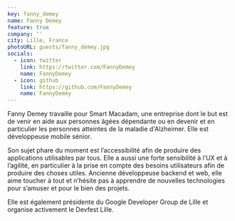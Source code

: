 ```yaml
---
key: fanny_demey
name: Fanny Demey
feature: true
company: ''
city: Lille, France
photoURL: guests/fanny_demey.jpg
socials:
  - icon: twitter
    link: https://twitter.com/FannyDemey
    name: FannyDemey
  - icon: github
    link: https://github.com/FannyDemey
    name: FannyDemey
---
```


Fanny Demey travaille pour Smart Macadam,  une entreprise dont le but est de venir en aide aux personnes âgées dépendante ou en devenir et en particulier les personnes atteintes de la maladie d'Alzheimer. Elle est développeuse mobile sénior. 

Son sujet phare du moment est l’accessibilité afin de produire des applications utilisables par tous. Elle a aussi une forte sensibilité à l’UX et à l’agilité, en particulier à la prise en compte des besoins utilisateurs afin de produire des choses utiles. Ancienne développeuse backend et web, elle aime toucher à tout et n’hésite pas à apprendre de nouvelles technologies pour s’amuser et pour le bien des projets.

Elle est également présidente du Google Developer Group de Lille et organise activement le Devfest Lille.
